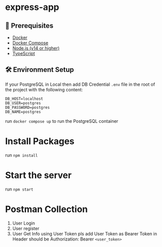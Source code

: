 # express-app

## 🚀 Prerequisites

- [Docker](https://www.docker.com/products/docker-desktop)
- [Docker Compose](https://docs.docker.com/compose/)
- [Node.js (v14 or higher)](https://nodejs.org/) 
- [TypeScript](https://www.typescriptlang.org/)

## 🛠 Environment Setup

If your PostgreSQL in Local then add DB Credential `.env` file in the root of the project with the following content:

```env
DB_HOST=localhost
DB_USER=postgres
DB_PASSWORD=postgres
DB_NAME=postgres 
```
run `docker compose up` to run the PostgreSQL container

# Install Packages 

run `npm install` 

# Start the server 

run `npm start`

# Postman Collection 
1. User Login 
2. User register 
3. User Get Info using User Token 
    pls add User Token as Bearer Token in Header should be 
    Authorization: Bearer `<user_token>`